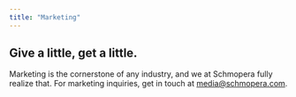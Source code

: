 ```yaml
---
title: "Marketing"
---
```


## Give a little, get a little.

Marketing is the cornerstone of any industry, and we at Schmopera fully realize that. For marketing inquiries, get in touch at [media@schmopera.com](mailto:media@schmopera.com).